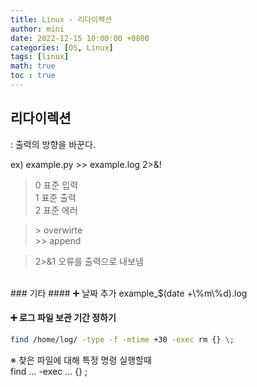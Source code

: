 ```yaml
---
title: Linux - 리다이렉션
author: mini
date: 2022-12-15 10:00:00 +0800
categories: [OS, Linux]
tags: [linux]
math: true
toc : true
---
```


## 리다이렉션
 : 출력의 방향을 바꾼다.

ex) example.py >> example.log 2>&!

 > 0 표준 입력  
   1 표준 출력  
   2 표준 에러  

 > \>  overwirte  
   \>> append  

 > 2>&1 오류를 출력으로 내보냄

<br/>
### 기타
#### ➕ 날짜 추가
 example_$(date +\%m\%d).log


#### ➕ 로그 파일 보관 기간 정하기 
 ```bash
 find /home/log/ -type -f -mtime +30 -exec rm {} \;
 ```

 ※ 찾은 파일에 대해 특정 명령 실행할때   
 find ... -exec ... {} \;





